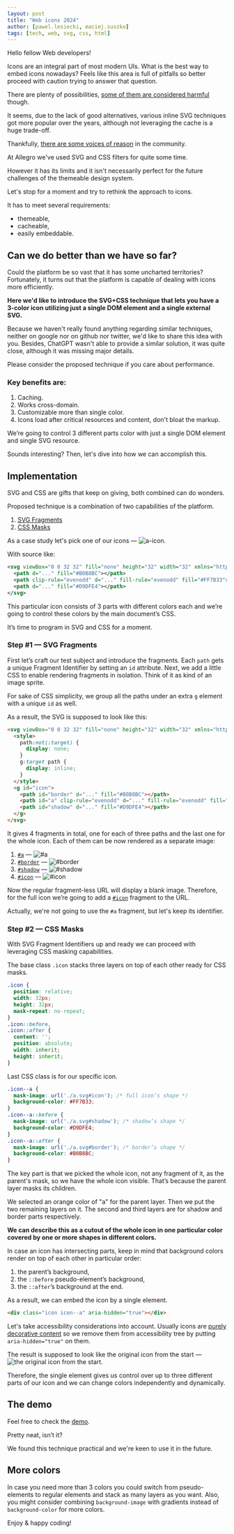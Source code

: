 ```yaml
---
layout: post
title: "Web icons 2024"
author: [pawel.lesiecki, maciej.suszko]
tags: [tech, web, svg, css, html]
---
```

Hello fellow Web developers!

Icons are an integral part of most modern UIs.
What is the best way to embed icons nowadays?
Feels like this area is full of pitfalls so better proceed with caution trying to answer that question.

There are plenty of possibilities, [some of them are considered harmful](https://twitter.com/_developit/status/1382838799420514317) though.

It seems, due to the lack of good alternatives, various inline SVG techniques got more popular over the years, although not leveraging the cache is a huge trade-off.

Thankfully, [there are some voices of reason](https://twitter.com/getifyX/status/1720810762409566459) in the community.

At Allegro we've used SVG and CSS filters for quite some time.

However it has its limits and it isn't necessarily perfect for the future challenges of the themeable design system.

Let's stop for a moment and try to rethink the approach to icons.

It has to meet several requirements:
- themeable,
- cacheable, 
- easily embeddable.

## Can we do better than we have so far?

Could the platform be so vast that it has some uncharted territories?
Fortunately, it turns out that the platform is capable of dealing with icons more efficiently.

**Here we'd like to introduce the SVG+CSS technique that lets you have a 3-color icon utilizing just a single DOM element and a single external SVG.**

Because we haven't really found anything regarding similar techniques, neither on google nor on github nor twitter, we'd like to share this idea with you.
Besides, ChatGPT wasn't able to provide a similar solution, it was quite close, although it was missing major details.

Please consider the proposed technique if you care about performance. 

### Key benefits are:

1. Caching.
2. Works cross-domain.
3. Customizable more than single color.
4. Icons load after critical resources and content, don't bloat the markup.

We’re going to control 3 different parts color with just a single DOM element and single SVG resource.

Sounds interesting? Then, let's dive into how we can accomplish this.

## Implementation

SVG and CSS are gifts that keep on giving, both combined can do wonders.

Proposed technique is a combination of two capabilities of the platform.
1. [SVG Fragments](https://css-tricks.com/svg-fragment-identifiers-work/)
2. [CSS Masks](https://developer.mozilla.org/en-US/docs/Web/CSS/mask-image)

As a case study let's pick one of our icons — ![a-icon](https://a.allegroimg.com/original/34bbe1/2be1acde4b8aa1b2a255d958fd59/illustration-allego-in-circle-big-db0c91e439).

With source like:

```svg
<svg viewBox="0 0 32 32" fill="none" height="32" width="32" xmlns="http://www.w3.org/2000/svg">
  <path d="..." fill="#B0B8BC"></path>
  <path clip-rule="evenodd" d="..." fill-rule="evenodd" fill="#FF7B33"></path>
  <path d="..." fill="#D9DFE4"></path>
</svg>
```

This particular icon consists of 3 parts with different colors each and we’re going to control these colors by the main document’s CSS.

It’s time to program in SVG and CSS for a moment.

### Step #1 — SVG Fragments

First let’s craft our test subject and introduce the fragments. Each `path` gets a unique Fragment Identifier by setting an `id` attribute. Next, we add a little CSS to enable rendering fragments in isolation. Think of it as kind of an image sprite.

For sake of CSS simplicity, we group all the paths under an extra `g` element with a unique `id` as well.

As a result, the SVG is supposed to look like this:

```html
<svg viewBox="0 0 32 32" fill="none" height="32" width="32" xmlns="http://www.w3.org/2000/svg">
  <style>
    path:not(:target) {
      display: none;
    }
    g:target path {
      display: inline;
    }
  </style>
  <g id="icon">
    <path id="border" d="..." fill="#B0B8BC"></path>
    <path id="a" clip-rule="evenodd" d="..." fill-rule="evenodd" fill="#FF7B33"></path>
    <path id="shadow" d="..." fill="#D9DFE4"></path>
  </g>
</svg>
```

It gives 4 fragments in total, one for each of three paths and the last one for the whole icon.
Each of them can be now rendered as a separate image:

1. [`#a`](https://a.allegroimg.com/original/34febb/41e35d7d46f59e55126cd59bfba7/illustration-allego-in-circle-big-13199eba11#a) — ![`#a`](https://a.allegroimg.com/original/34febb/41e35d7d46f59e55126cd59bfba7/illustration-allego-in-circle-big-13199eba11#a)
2. [`#border`](https://a.allegroimg.com/original/34febb/41e35d7d46f59e55126cd59bfba7/illustration-allego-in-circle-big-13199eba11#border) — ![`#border`](https://a.allegroimg.com/original/34febb/41e35d7d46f59e55126cd59bfba7/illustration-allego-in-circle-big-13199eba11#border)
3. [`#shadow`](https://a.allegroimg.com/original/34febb/41e35d7d46f59e55126cd59bfba7/illustration-allego-in-circle-big-13199eba11#shadow) — ![`#shadow`](https://a.allegroimg.com/original/34febb/41e35d7d46f59e55126cd59bfba7/illustration-allego-in-circle-big-13199eba11#shadow)
4. [`#icon`](https://a.allegroimg.com/original/34febb/41e35d7d46f59e55126cd59bfba7/illustration-allego-in-circle-big-13199eba11#icon) — ![`#icon`](https://a.allegroimg.com/original/34febb/41e35d7d46f59e55126cd59bfba7/illustration-allego-in-circle-big-13199eba11#icon)

Now the regular fragment-less URL will display a blank image.
Therefore, for the full icon we’re going to add a [`#icon`](https://a.allegroimg.com/original/34febb/41e35d7d46f59e55126cd59bfba7/illustration-allego-in-circle-big-13199eba11#icon) fragment to the URL.

Actually, we're not going to use the `#a` fragment, but let's keep its identifier.

### Step #2 — CSS Masks

With SVG Fragment Identifiers up and ready we can proceed with leveraging CSS masking capabilities.

The base class `.icon` stacks three layers on top of each other ready for CSS masks.

```css
.icon {
  position: relative;
  width: 32px;
  height: 32px;
  mask-repeat: no-repeat;
}
.icon::before,
.icon::after {
  content: '';
  position: absolute;
  width: inherit;
  height: inherit;
}
```

Last CSS class is for our specific icon.

```css
.icon--a {
  mask-image: url('./a.svg#icon'); /* full icon’s shape */
  background-color: #FF7B33;
}
.icon--a::before {
  mask-image: url('./a.svg#shadow'); /* shadow’s shape */
  background-color: #D9DFE4;
}
.icon--a::after {
  mask-image: url('./a.svg#border'); /* border’s shape */
  background-color: #B0B8BC;
}
```

The key part is that we picked the whole icon, not any fragment of it, as the parent's mask, so we have the whole icon visible. That’s because the parent layer masks its children.

We selected an orange color of "a" for the parent layer.
Then we put the two remaining layers on it.
The second and third layers are for shadow and border parts respectively.

**We can describe this as a cutout of the whole icon in one particular color covered by one or more shapes in different colors.**

In case an icon has intersecting parts, keep in mind that background colors render on top of each other in particular order:
1. the parent’s background,
2. the `::before` pseudo-element’s background,
3. the `::after`’s background at the end.

As a result, we can embed the icon by a single element.

```html
<div class="icon icon--a" aria-hidden="true"></div>
```

Let's take accessibility considerations into account.
Usually icons are [purely decorative content](https://developer.mozilla.org/en-US/docs/Web/Accessibility/ARIA/Attributes/aria-hidden#description) so we remove them from accessibility tree by putting `aria-hidden="true"` on them.

The result is supposed to look like the original icon from the start — ![the original icon from the start](https://a.allegroimg.com/original/34bbe1/2be1acde4b8aa1b2a255d958fd59/illustration-allego-in-circle-big-db0c91e439).

Therefore, the single element gives us control over up to three different parts of our icon and we can change colors independently and dynamically.

## The demo
Feel free to check the [demo](https://three-colors-one-element-icon.plesiecki.repl.co/).

Pretty neat, isn’t it?

We found this technique practical and we're keen to use it in the future.

## More colors
In case you need more than 3 colors you could switch from pseudo-elements to regular elements and stack as many layers as you want. Also, you might consider combining `background-image` with gradients instead of `background-color` for more colors.

Enjoy & happy coding!
